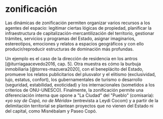 # zonificación

Las dinámicas de zonificación permiten organizar varios recursos a los agentes del espacio: legitimar ciertas lógicas de propiedad, planificar la infraestructura de capitalización-mercantilización del territorio, gestionar trámites, servicios y programas del Estado, asignar imaginarios, estereotipos, emociones y relatos a espacios geográficos y con ello producir/reproducir estructuras de dominación más profundas.

Un ejemplo es el caso de la dirección de residencia en los antros [@iturriagaacevedo2016, cap. 5]. Otra muestra es cómo la burbuja inmobiliaria [@torres-mazuera2020], con el beneplácito del Estado, promueve los relatos publicitarios del plusvalor y el elitismo (exclusividad, lujo, estatus, confort), los gubernamentales de turismo o desarrollo (seguridad, estabilidad, exoticidad) y los internacionales (sometidos a los criterios de ONU-UNESCO). Finalmente, la zonificación permite una diferenciación interna que opone a "La Ciudad" del "Pueblo" (comisaría): *«yo soy de Copó, no de Mérida»* (entrevista a Leydi Cocom) y a partir de la delimitación territorial se plantean proyectos que no vienen del Estado ni del capital, como Misnébalam y Paseo Copó.
